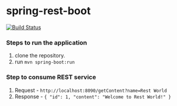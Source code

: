 # spring-rest-boot

[![Build Status](https://cloud.drone.io/api/badges/SwamiKalagiri/spring-rest-boot/status.svg)](https://cloud.drone.io/SwamiKalagiri/spring-rest-boot)

### Steps to run the application

1. clone the repository.
2. run `mvn spring-boot:run`


### Step to consume REST service

1. Request - `http://localhost:8090/getContent?name=Rest World`
2. Response -
        `{
           "id": 1,
           "content": "Welcome to Rest World!"
         }`

